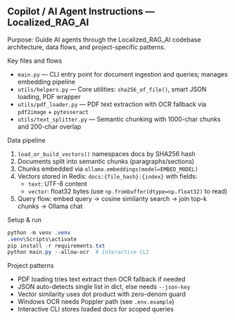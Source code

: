 ## Copilot / AI Agent Instructions — Localized_RAG_AI

Purpose: Guide AI agents through the Localized_RAG_AI codebase architecture, data flows, and project-specific patterns.

Key files and flows
- `main.py` — CLI entry point for document ingestion and queries; manages embedding pipeline
- `utils/helpers.py` — Core utilities: `sha256_of_file()`, smart JSON loading, PDF wrapper
- `utils/pdf_loader.py` — PDF text extraction with OCR fallback via `pdf2image` + `pytesseract`
- `utils/text_splitter.py` — Semantic chunking with 1000-char chunks and 200-char overlap

Data pipeline
1. `load_or_build_vectors()` namespaces docs by SHA256 hash
2. Documents split into semantic chunks (paragraphs/sections)
3. Chunks embedded via `ollama.embeddings(model=EMBED_MODEL)`
4. Vectors stored in Redis: `docs:{file_hash}:{index}` with fields:
   - `text`: UTF-8 content
   - `vector`: float32 bytes (use `np.frombuffer(dtype=np.float32)` to read)
5. Query flow: embed query → cosine similarity search → join top-k chunks → Ollama chat

Setup & run
```powershell
python -m venv .venv
.venv\Scripts\activate
pip install -r requirements.txt
python main.py --allow-ocr  # Interactive CLI
```

Project patterns
- PDF loading tries text extract then OCR fallback if needed
- JSON auto-detects single list in dict, else needs `--json-key`
- Vector similarity uses dot product with zero-denom guard
- Windows OCR needs Poppler path (see `.env.example`)
- Interactive CLI stores loaded docs for scoped queries


